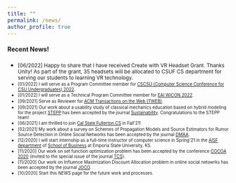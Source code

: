 ```yaml
---
title: ""
permalink: /news/
author_profile: true
---
```

#### Recent News!
* <small>[06/2022] Happy to share that I have received Create with VR Headset Grant. Thanks Unity! As part of the grant, 35 headsets will be allocated to CSUF CS department for serving our students to learning VR technology.   
* <small>[01/2022] I will serve as a Program Committee member for [CSCSU (Computer Science Conference for CSU Undergraduates) 2022](https://cscsu-conference.github.io/).</small>
* <small>[01/2022] I will serve as a Technical Program Committee member for [EAI WiCON 2022](https://wicon.eai-conferences.org/2022/).</small>
* <small>[09/2021] Serve as Reviewer for [ACM Transactions on the Web (TWEB)](https://dl.acm.org/journal/tweb).</small>
* <small>[09/2021] Our work about a usability study of classical mechanics education based on hybrid modeling for the project [STEPP](https://stepp.utdallas.edu/) has been accepted by the journal [Sustainability](https://www.mdpi.com/journal/sustainability). Congratulations to the STEPP team!</small>
* <small>[06/2021] I am thrilled to join [Cal State Fullerton CS](http://www.fullerton.edu/ecs/cs/) in Fall'21!</small>
* <small>[02/2021] My work about a survey on Schemes of Propagation Models and Source Estimators for Rumor Source Detection in Online Social Networks has been accepted by the journal [DMAA](https://www.worldscientific.com/worldscinet/dmaa).</small>
* <small>[12/2020] I will start internship as a full-time instructor of computer science in Spring'21 in the [AISF department](https://www.emporia.edu/school-business/about-us/school-business-directory-overview/accounting-information-systems-and-finance-directory/) of [School of Business](https://www.emporia.edu/school-business/about-us/) at Emporia State University, KS.</small>  
* <small>[11/2020] Our work on set function optimization problem has been accepted by the conference [COCOA 2020](https://theory.utdallas.edu/COCOA2020/) (invited to the special issue of the journal  [TCS](https://www.journals.elsevier.com/theoretical-computer-science)).</small>
* <small>[11/2020] Our work on Influence Maximization Discount Allocation problem in online social netowrks has been accepted by the journal [JOCO](https://www.springer.com/journal/10878).</small>
* <small>[10/2020] Start this <i>NEWS</i> page for the future work and processes.</small> 
<!-- * [09/2021] Serve as Reviewer for [ACM Transactions on Social Computing(TSC)](https://dl.acm.org/journal/tsc).-->
